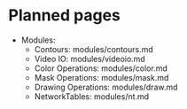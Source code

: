 # Planned pages

* Modules:
    * Contours: modules/contours.md 
    * Video IO: modules/videoio.md 
    * Color Operations: modules/color.md 
    * Mask Operations: modules/mask.md 
    * Drawing Operations: modules/draw.md 
    * NetworkTables: modules/nt.md 
